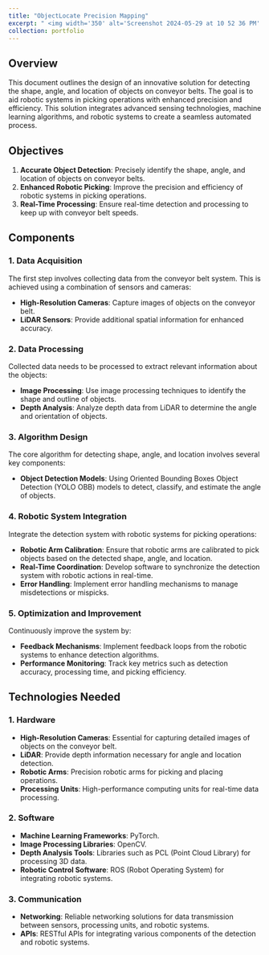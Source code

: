 ```yaml
---
title: "ObjectLocate Precision Mapping"
excerpt: " <img width='350' alt='Screenshot 2024-05-29 at 10 52 36 PM' src='https://github.com/MiladSoleymani/Milad-Soleymani/assets/78655282/4d4ef2b0-3221-400c-b534-1420ac98b9c3'> <br/> <br/> Designing an innovative solution for detecting the shape, angle, and location of <br/> objects on conveyor belts, aiding robotic systems in picking operations with <br/> enhanced precision and efficiency. <br/> [RUTILEA](https://rutilea.com/en/rutilea/), Japan"
collection: portfolio
---
```


## Overview
This document outlines the design of an innovative solution for detecting the shape, angle, and location of objects on conveyor belts. The goal is to aid robotic systems in picking operations with enhanced precision and efficiency. This solution integrates advanced sensing technologies, machine learning algorithms, and robotic systems to create a seamless automated process.

## Objectives
1. **Accurate Object Detection**: Precisely identify the shape, angle, and location of objects on conveyor belts.
2. **Enhanced Robotic Picking**: Improve the precision and efficiency of robotic systems in picking operations.
3. **Real-Time Processing**: Ensure real-time detection and processing to keep up with conveyor belt speeds.

## Components

### 1. Data Acquisition
The first step involves collecting data from the conveyor belt system. This is achieved using a combination of sensors and cameras:
- **High-Resolution Cameras**: Capture images of objects on the conveyor belt.
- **LiDAR Sensors**: Provide additional spatial information for enhanced accuracy.

### 2. Data Processing
Collected data needs to be processed to extract relevant information about the objects:
- **Image Processing**: Use image processing techniques to identify the shape and outline of objects.
- **Depth Analysis**: Analyze depth data from LiDAR to determine the angle and orientation of objects.

### 3. Algorithm Design
The core algorithm for detecting shape, angle, and location involves several key components:
- **Object Detection Models**: Using Oriented Bounding Boxes Object Detection (YOLO OBB) models to detect, classify, and estimate the angle of objects.

### 4. Robotic System Integration
Integrate the detection system with robotic systems for picking operations:
- **Robotic Arm Calibration**: Ensure that robotic arms are calibrated to pick objects based on the detected shape, angle, and location.
- **Real-Time Coordination**: Develop software to synchronize the detection system with robotic actions in real-time.
- **Error Handling**: Implement error handling mechanisms to manage misdetections or mispicks.

### 5. Optimization and Improvement
Continuously improve the system by:
- **Feedback Mechanisms**: Implement feedback loops from the robotic systems to enhance detection algorithms.
- **Performance Monitoring**: Track key metrics such as detection accuracy, processing time, and picking efficiency.

## Technologies Needed

### 1. Hardware
- **High-Resolution Cameras**: Essential for capturing detailed images of objects on the conveyor belt.
- **LiDAR**: Provide depth information necessary for angle and location detection.
- **Robotic Arms**: Precision robotic arms for picking and placing operations.
- **Processing Units**: High-performance computing units for real-time data processing.

### 2. Software
- **Machine Learning Frameworks**: PyTorch.
- **Image Processing Libraries**: OpenCV.
- **Depth Analysis Tools**: Libraries such as PCL (Point Cloud Library) for processing 3D data.
- **Robotic Control Software**: ROS (Robot Operating System) for integrating robotic systems.

### 3. Communication
- **Networking**: Reliable networking solutions for data transmission between sensors, processing units, and robotic systems.
- **APIs**: RESTful APIs for integrating various components of the detection and robotic systems.
